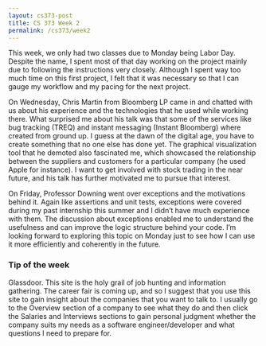 ```yaml
---
layout: cs373-post
title: CS 373 Week 2
permalink: /cs373/week2
---
```


This week, we only had two classes due to Monday being Labor Day. Despite the name, I spent most of that day working on the project mainly due to following the instructions very closely. Although I spent way too much time on this first project, I felt that it was necessary so that I can gauge my workflow and my pacing for the next project.

On Wednesday, Chris Martin from Bloomberg LP came in and chatted with us about his experience and the technologies that he used while working there. What surprised me about his talk was that some of the services like bug tracking (TREQ) and instant messaging (Instant Bloomberg) where created from ground up. I guess at the dawn of the digital age, you have to create something that no one else has done yet. The graphical visualization tool that he demoted also fascinated me, which showcased the relationship between the suppliers and customers for a particular company (he used Apple for instance). I want to get involved with stock trading in the near future, and his talk has further motivated me to pursue that interest.

On Friday, Professor Downing went over exceptions and the motivations behind it. Again like assertions and unit tests, exceptions were covered during my past internship this summer and I didn’t have much experience with them. The discussion about exceptions enabled me to understand the usefulness and can improve the logic structure behind your code. I’m looking forward to exploring this topic on Monday just to see how I can use it more efficiently and coherently in the future.



### Tip of the week
Glassdoor. This site is the holy grail of job hunting and information gathering. The career fair is coming up, and so I suggest that you use this site to gain insight about the companies that you want to talk to. I usually go to the Overview section of a company to see what they do and then click the Salaries and Interviews sections to gain personal judgment whether the company suits my needs as a software engineer/developer and what questions I need to prepare for.
